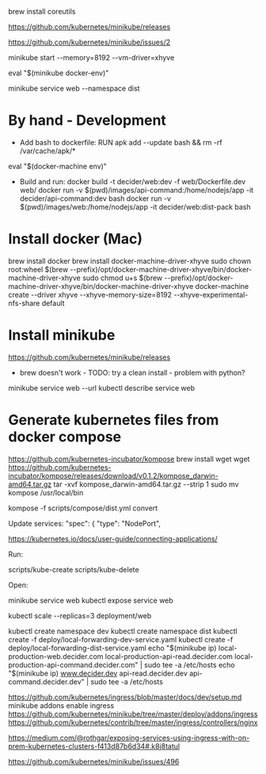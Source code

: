 brew install coreutils

https://github.com/kubernetes/minikube/releases

https://github.com/kubernetes/minikube/issues/2

minikube start --memory=8192 --vm-driver=xhyve
<!--minikube ssh -- sudo /usr/local/etc/init.d/nfs-client start
minikube ssh -- sudo mkdir /Users
minikube ssh -- sudo mount 192.168.64.1:/Users /Users -o rw,async,noatime,rsize=32768,wsize=32768,proto=tcp-->
eval "$(minikube docker-env)"

minikube service web --namespace dist

By hand - Development
===========================================================
- Add bash to dockerfile:
RUN apk add --update bash && rm -rf /var/cache/apk/*

eval "$(docker-machine env)"

- Build and run:
docker build -t decider/web:dev -f web/Dockerfile.dev web/
docker run -v $(pwd)/images/api-command:/home/nodejs/app -it decider/api-command:dev bash
docker run -v $(pwd)/images/web:/home/nodejs/app -it decider/web:dist-pack bash

Install docker (Mac)
===========================================================
brew install docker
brew install docker-machine-driver-xhyve
sudo chown root:wheel $(brew --prefix)/opt/docker-machine-driver-xhyve/bin/docker-machine-driver-xhyve
sudo chmod u+s $(brew --prefix)/opt/docker-machine-driver-xhyve/bin/docker-machine-driver-xhyve
docker-machine create --driver xhyve --xhyve-memory-size=8192 --xhyve-experimental-nfs-share default

Install minikube
===========================================================
https://github.com/kubernetes/minikube/releases
- brew doesn't work - TODO: try a clean install - problem with python?

minikube service web --url
kubectl describe service web


Generate kubernetes files from docker compose
===========================================================
https://github.com/kubernetes-incubator/kompose
brew install wget
wget https://github.com/kubernetes-incubator/kompose/releases/download/v0.1.2/kompose_darwin-amd64.tar.gz
tar -xvf kompose_darwin-amd64.tar.gz --strip 1
sudo mv kompose /usr/local/bin

kompose -f scripts/compose/dist.yml convert

Update services:
  "spec": {
    "type": "NodePort",

https://kubernetes.io/docs/user-guide/connecting-applications/

Run:

scripts/kube-create
scripts/kube-delete

Open:

minikube service web
kubectl expose service web

kubectl scale --replicas=3 deployment/web

kubectl create namespace dev
kubectl create namespace dist
kubectl create -f deploy/local-forwarding-dev-service.yaml 
kubectl create -f deploy/local-forwarding-dist-service.yaml 
echo "$(minikube ip) local-production-web.decider.com local-production-api-read.decider.com local-production-api-command.decider.com" | sudo tee -a /etc/hosts
echo "$(minikube ip) www.decider.dev api-read.decider.dev api-command.decider.dev" | sudo tee -a /etc/hosts

https://github.com/kubernetes/ingress/blob/master/docs/dev/setup.md
minikube addons enable ingress
https://github.com/kubernetes/minikube/tree/master/deploy/addons/ingress
https://github.com/kubernetes/contrib/tree/master/ingress/controllers/nginx

https://medium.com/@rothgar/exposing-services-using-ingress-with-on-prem-kubernetes-clusters-f413d87b6d34#.k8j8tatul

https://github.com/kubernetes/minikube/issues/496

